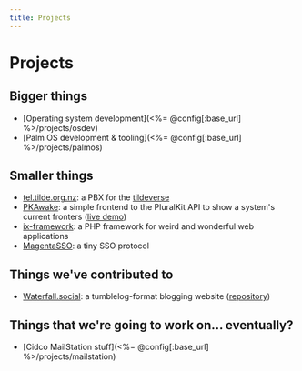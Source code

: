 ```yaml
---
title: Projects
---
```


# Projects

## Bigger things

* [Operating system development](<%= @config[:base_url] %>/projects/osdev)
* [Palm OS development & tooling](<%= @config[:base_url] %>/projects/palmos)

## Smaller things

* [tel.tilde.org.nz](https://tel.tilde.org.nz): a PBX for the [tildeverse](https://tildeverse.org)
* [PKAwake](https://github.com/u1f408/pkawake): a simple frontend to the PluralKit API to show a system's current fronters ([live demo](https://awake.iris.ac.nz))
* [ix-framework](https://github.com/u1f408/ix-framework): a PHP framework for weird and wonderful web applications
* [MagentaSSO](https://github.com/magentasso): a tiny SSO protocol

## Things we've contributed to

* [Waterfall.social](https://waterfall.social): a tumblelog-format blogging website ([repository](https://github.com/MasterSteelblade/Waterfall))

## Things that we're going to work on… eventually?

* [Cidco MailStation stuff](<%= @config[:base_url] %>/projects/mailstation)
